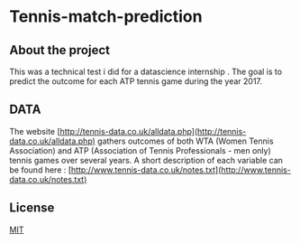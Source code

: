 # Tennis-match-prediction

## About the project 

This was a technical test i did for a datascience internship .
The goal is to predict the outcome for each ATP tennis game during the year 2017.

## DATA

The website [http://tennis-data.co.uk/alldata.php](http://tennis-data.co.uk/alldata.php) gathers outcomes of both WTA (Women
Tennis Association) and ATP (Association of Tennis Professionals - men only) tennis games
over several years.
A short description of each variable can be found here :
[http://www.tennis-data.co.uk/notes.txt](http://www.tennis-data.co.uk/notes.txt)

## License

[MIT](https://choosealicense.com/licenses/mit/)
